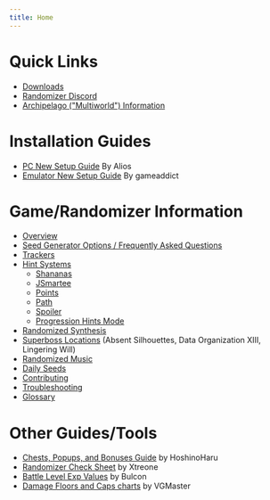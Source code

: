 ```yaml
---
title: Home
---
```


# Quick Links

* [Downloads](downloads/index.md)
* [Randomizer Discord](https://discord.com/invite/KH2FMRando)
* [Archipelago ("Multiworld") Information](https://archipelago.gg/games/Kingdom%20Hearts%202/info/en)

# Installation Guides

* [PC New Setup Guide](setup/Panacea-ModLoader/index.md) By Alios
* [Emulator New Setup Guide](setup/pcsx2-ex-setup/pcsx2-ex-setup.md) By gameaddict

# Game/Randomizer Information

* [Overview](overview/index.md)
* [Seed Generator Options / Frequently Asked Questions](seed-generator/index.md)
* [Trackers](trackers/index.md)
* [Hint Systems](hints/index.md)
  * [Shananas](hints/shananas/index.md)
  * [JSmartee](hints/jsmartee/index.md)
  * [Points](hints/points/index.md)
  * [Path](hints/path/index.md)
  * [Spoiler](hints/spoiler/index.md)
  * [Progression Hints Mode](hints/progression/index.md)
* [Randomized Synthesis](synthesis/index.md)
* [Superboss Locations](superboss-locations/index.md) (Absent Silhouettes, Data Organization XIII, Lingering Will)
* [Randomized Music](music/index.md)
* [Daily Seeds](daily-seeds/index.md)
* [Contributing](contributing/index.md)
* [Troubleshooting](troubleshooting/index.md)
* [Glossary](glossary/index.md)

# Other Guides/Tools

* [Chests, Popups, and Bonuses Guide](https://docs.google.com/spreadsheets/d/1Q9xE8mVvdnXTXpQg6j0cpnLxti8pjUD9qRMugFymRw4/edit#gid=0)
  by HoshinoHaru
* [Randomizer Check Sheet](https://docs.google.com/spreadsheets/d/1XMUNvlLNSHX8f38_rm__eWByZA3whqh0tgHBGHWNfb8/edit#gid=1519464140) 
  by Xtreone
* [Battle Level Exp Values](https://docs.google.com/spreadsheets/d/1q3Fa4UCiqQRbHLpU7ZVj8y7oqbn0L5ZSYhXW_z5piFU/edit?usp=sharing)
  by Bulcon
* [Damage Floors and Caps charts](https://docs.google.com/document/d/e/2PACX-1vQ8yNy11UJvLyGyCbpsKuXFvwyLZki-a3DSt6jEJeQQSneOuZM9M_k7oJoaxVDJxrramLYdQL3PAR6p/pub)
  by VGMaster
